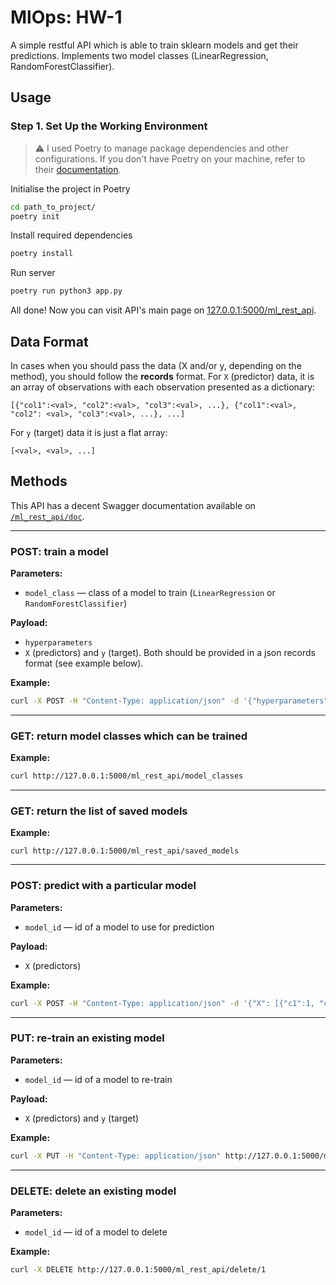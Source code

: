 # MlOps: HW-1

A simple restful API which is able to train sklearn models and get their predictions. Implements two model classes (LinearRegression, RandomForestClassifier).

## Usage

### Step 1. Set Up the Working Environment

> :warning: I used Poetry to manage package dependencies and other configurations. If you don't have Poetry on your machine, refer to their [documentation](https://python-poetry.org/docs/).

Initialise the project in Poetry
```bash
cd path_to_project/
poetry init
```

Install required dependencies
```bash
poetry install
```

Run server
```bash
poetry run python3 app.py
```

All done! Now you can visit API's main page on [127.0.0.1:5000/ml_rest_api](http://127.0.0.1:5000/ml_rest_api).

## Data Format
In cases when you should pass the data (X and/or y, depending on the method), you should follow the **records** format. For `X` (predictor) data, it is an array of observations with each observation presented as a dictionary:

```
[{"col1":<val>, "col2":<val>, "col3":<val>, ...}, {"col1":<val>, "col2": <val>, "col3":<val>, ...}, ...]
```

For `y` (target) data it is just a flat array:

```
[<val>, <val>, ...]
```

## Methods
This API has a decent Swagger documentation available on [`/ml_rest_api/doc`](http://127.0.0.1:5000/ml_rest_api/doc). 

___
### POST: train a model

**Parameters:**
- `model_class` &mdash; class of a model to train (`LinearRegression` or `RandomForestClassifier`)

**Payload:**
- `hyperparameters`
- `X` (predictors) and `y` (target). Both should be provided in a json records format (see example below).

**Example:**
```bash
curl -X POST -H "Content-Type: application/json" -d '{"hyperparameters": {}, "X": [{"c1":1, "c2":3}, {"c1":0, "c2":13}, {"c1":-3, "c2":3.5}], "y": [1,2,3]}' http://127.0.0.1:5000/ml_rest_api/train/LinearRegression
```

___
### GET: return model classes which can be trained

**Example:**
```bash
curl http://127.0.0.1:5000/ml_rest_api/model_classes
```

___
### GET: return the list of saved models

**Example:**
```
curl http://127.0.0.1:5000/ml_rest_api/saved_models
```

___
### POST: predict with a particular model

**Parameters:**
- `model_id` &mdash; id of a model to use for prediction

**Payload:**
- `X` (predictors)

**Example:**
```bash
curl -X POST -H "Content-Type: application/json" -d '{"X": [{"c1":1, "c2":3}, {"c1":0, "c2":13}, {"c1":-3, "c2":3.5}]}' http://127.0.0.1:5000/ml_rest_api/predict/1
```

___
### PUT: re-train an existing model

**Parameters:**
- `model_id` &mdash; id of a model to re-train

**Payload:**
- `X` (predictors) and `y` (target)

**Example:**
```bash
curl -X PUT -H "Content-Type: application/json" http://127.0.0.1:5000/ml_rest_api/retrain/1 -d '{"X": [{"c1":345, "c2":3222}, {"c1":134, "c2":1003}, {"c1":215, "c2":999}], "y": [10000,23335,34556]}'
```

___
### DELETE: delete an existing model

**Parameters:**
- `model_id` &mdash; id of a model to delete

**Example:**
```bash
curl -X DELETE http://127.0.0.1:5000/ml_rest_api/delete/1
```